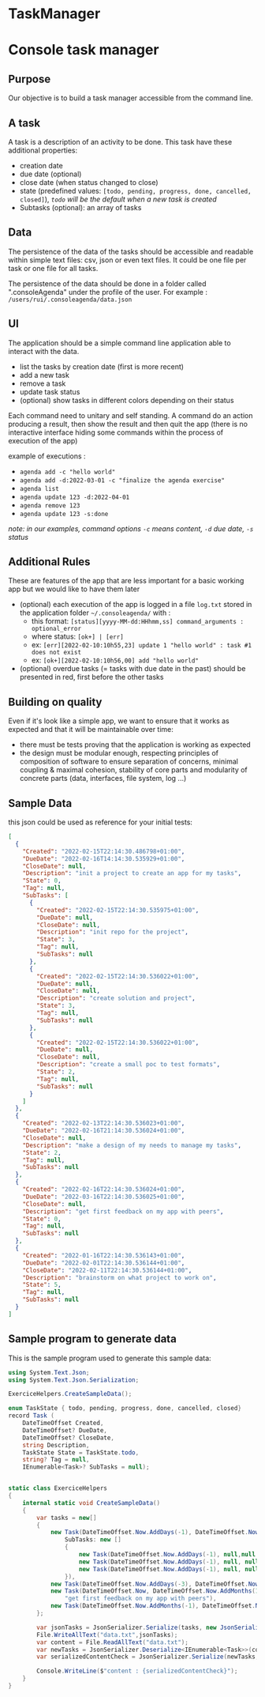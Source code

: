 # TaskManager

# Console task manager

## Purpose

Our objective is to build a task manager accessible from the command line.


## A task

A task is a description of an activity to be done.
This task have these additional properties:
- creation date
- due date (optional)
- close date (when status changed to close)
- state (predefined values: `[todo, pending, progress, done, cancelled, closed]`), _`todo` will be the
  default when a new task is created_
- Subtasks (optional): an array of tasks

## Data

The persistence of the data of the tasks should be accessible and readable within simple text
files: csv, json or even text files. It could be one file per task or one file for all tasks.

The persistence of the data should be done in a folder called ".consoleAgenda" under the profile
of the user.
For example : `/users/rui/.consoleagenda/data.json`

## UI

The application should be a simple command line application able to interact with the data.

- list the tasks by creation date (first is more recent)
- add a new task
- remove a task
- update task status
- (optional) show tasks in different colors depending on their status

Each command need to unitary and self standing. A command do an action producing a result,
then show the result and then quit the app (there is no interactive interface hiding some
commands within the process of execution of the app)

example of executions :
- `agenda add -c "hello world"`
- `agenda add -d:2022-03-01 -c "finalize the agenda exercise"`
- `agenda list`
- `agenda update 123 -d:2022-04-01`
- `agenda remove 123`
- `agenda update 123 -s:done`

_note: in our examples, command options `-c` means content, `-d` due date, `-s` status_




## Additional Rules

These are features of the app that are less important for a basic working app but we would
like to have them later

- (optional) each execution of the app is logged in a file `log.txt` stored in the application
  folder `~/.consoleagenda/` with :
    - this format: `[status][yyyy-MM-dd:HHhmm,ss] command_arguments : optional_error`
    - where status: `[ok+] | [err]`
    - ex: `[err][2022-02-10:10h55,23] update 1 "hello world" : task #1 does not exist`
    - ex: `[ok+][2022-02-10:10h56,00] add "hello world"`
- (optional) overdue tasks (= tasks with due date in the past) should be presented in red,
  first before the other tasks

## Building on quality

Even if it's look like a simple app, we want to ensure that it works as expected and that it will
be maintainable over time:
- there must be tests proving that the application is working as expected
- the design must be modular enough, respecting principles of composition of software to ensure
  separation of concerns, minimal coupling & maximal cohesion, stability of core parts and modularity
  of concrete parts (data, interfaces, file system, log ...)


## Sample Data

this json could be used as reference for your initial tests:

```json
[
  {
    "Created": "2022-02-15T22:14:30.486798+01:00",
    "DueDate": "2022-02-16T14:14:30.535929+01:00",
    "CloseDate": null,
    "Description": "init a project to create an app for my tasks",
    "State": 0,
    "Tag": null,
    "SubTasks": [
      {
        "Created": "2022-02-15T22:14:30.535975+01:00",
        "DueDate": null,
        "CloseDate": null,
        "Description": "init repo for the project",
        "State": 3,
        "Tag": null,
        "SubTasks": null
      },
      {
        "Created": "2022-02-15T22:14:30.536022+01:00",
        "DueDate": null,
        "CloseDate": null,
        "Description": "create solution and project",
        "State": 3,
        "Tag": null,
        "SubTasks": null
      },
      {
        "Created": "2022-02-15T22:14:30.536022+01:00",
        "DueDate": null,
        "CloseDate": null,
        "Description": "create a small poc to test formats",
        "State": 2,
        "Tag": null,
        "SubTasks": null
      }
    ]
  },
  {
    "Created": "2022-02-13T22:14:30.536023+01:00",
    "DueDate": "2022-02-16T21:14:30.536024+01:00",
    "CloseDate": null,
    "Description": "make a design of my needs to manage my tasks",
    "State": 2,
    "Tag": null,
    "SubTasks": null
  },
  {
    "Created": "2022-02-16T22:14:30.536024+01:00",
    "DueDate": "2022-03-16T22:14:30.536025+01:00",
    "CloseDate": null,
    "Description": "get first feedback on my app with peers",
    "State": 0,
    "Tag": null,
    "SubTasks": null
  },
  {
    "Created": "2022-01-16T22:14:30.536143+01:00",
    "DueDate": "2022-02-01T22:14:30.536144+01:00",
    "CloseDate": "2022-02-11T22:14:30.536144+01:00",
    "Description": "brainstorm on what project to work on",
    "State": 5,
    "Tag": null,
    "SubTasks": null
  }
]
```

## Sample program to generate data

This is the sample program used to generate this sample data:

```csharp
using System.Text.Json;
using System.Text.Json.Serialization;

ExerciceHelpers.CreateSampleData();

enum TaskState { todo, pending, progress, done, cancelled, closed}
record Task (
    DateTimeOffset Created, 
    DateTimeOffset? DueDate, 
    DateTimeOffset? CloseDate,
    string Description, 
    TaskState State = TaskState.todo, 
    string? Tag = null,
    IEnumerable<Task>? SubTasks = null);


static class ExerciceHelpers
{
    internal static void CreateSampleData()
    {
        var tasks = new[]
        {
            new Task(DateTimeOffset.Now.AddDays(-1), DateTimeOffset.Now.AddHours(-8), null ,"init a project to create an app for my tasks",
                SubTasks: new []
                {
                    new Task(DateTimeOffset.Now.AddDays(-1), null,null ,"init repo for the project", TaskState.done),
                    new Task(DateTimeOffset.Now.AddDays(-1), null, null ,"create solution and project", TaskState.done),
                    new Task(DateTimeOffset.Now.AddDays(-1), null, null ,"create a small poc to test formats", TaskState.progress)
                }),
            new Task(DateTimeOffset.Now.AddDays(-3), DateTimeOffset.Now.AddHours(-1), null ,"make a design of my needs to manage my tasks", TaskState.progress),
            new Task(DateTimeOffset.Now, DateTimeOffset.Now.AddMonths(1), null,
                "get first feedback on my app with peers"),
            new Task(DateTimeOffset.Now.AddMonths(-1), DateTimeOffset.Now.AddDays(-15), DateTimeOffset.Now.AddDays(-5),"brainstorm on what project to work on", TaskState.closed),
        };

        var jsonTasks = JsonSerializer.Serialize(tasks, new JsonSerializerOptions(){ WriteIndented = true});
        File.WriteAllText("data.txt",jsonTasks);
        var content = File.ReadAllText("data.txt");
        var newTasks = JsonSerializer.Deserialize<IEnumerable<Task>>(content);
        var serializedContentCheck = JsonSerializer.Serialize(newTasks,new JsonSerializerOptions(){ WriteIndented = true});

        Console.WriteLine($"content : {serializedContentCheck}");
    }
}
```

